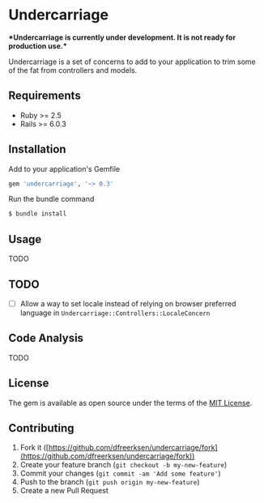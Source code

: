 # Undercarriage

**\*Undercarriage is currently under development. It is not ready for production use.\***

Undercarriage is a set of concerns to add to your application to trim some of the fat from controllers and models.

## Requirements

* Ruby >= 2.5
* Rails >= 6.0.3

## Installation

Add to your application's Gemfile

```ruby
gem 'undercarriage', '~> 0.3'
```

Run the bundle command

```bash
$ bundle install
```

## Usage

TODO

## TODO

* [ ] Allow a way to set locale instead of relying on browser preferred language in `Undercarriage::Controllers::LocaleConcern`

## Code Analysis

TODO

## License

The gem is available as open source under the terms of the [MIT License](https://opensource.org/licenses/MIT).

## Contributing

1. Fork it ([https://github.com/dfreerksen/undercarriage/fork](https://github.com/dfreerksen/undercarriage/fork))
2. Create your feature branch (`git checkout -b my-new-feature`)
3. Commit your changes (`git commit -am 'Add some feature'`)
4. Push to the branch (`git push origin my-new-feature`)
5. Create a new Pull Request
